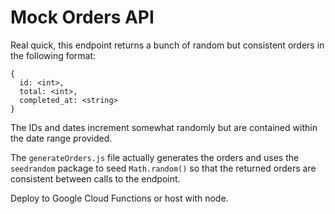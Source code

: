 # Mock Orders API

Real quick, this endpoint returns a bunch of random but consistent orders in the following format:

```
{
  id: <int>,
  total: <int>,
  completed_at: <string>
}
```

The IDs and dates increment somewhat randomly but are contained within the date range provided.

The `generateOrders.js` file actually generates the orders and uses the `seedrandom` package to seed `Math.random()` so that the returned orders are consistent between calls to the endpoint.

Deploy to Google Cloud Functions or host with node.
